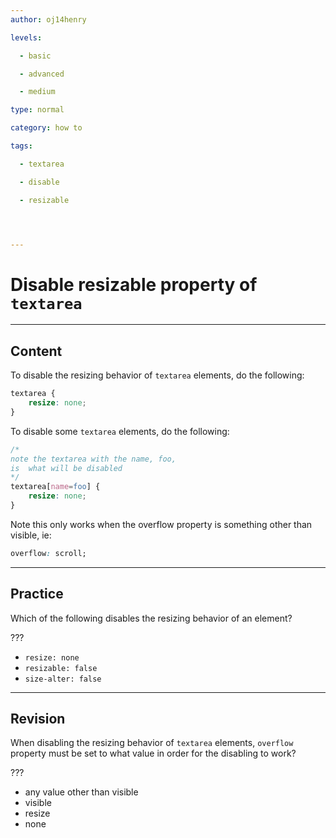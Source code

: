 ```yaml
---
author: oj14henry

levels:

  - basic

  - advanced

  - medium

type: normal

category: how to

tags:

  - textarea

  - disable

  - resizable




---
```


# Disable resizable property of `textarea`

---
## Content

To disable the resizing behavior of `textarea` elements, do the following:

```css
textarea {
    resize: none;
}
```
To disable some `textarea` elements, do the following:
```css
/* 
note the textarea with the name, foo,
is  what will be disabled 
*/
textarea[name=foo] {
    resize: none;
}
```

Note this only works when the overflow property is something other than visible, ie:

```css
overflow: scroll;
```

---
## Practice

Which of the following disables the resizing behavior of an element? 

???


* `resize: none` 
* `resizable: false` 
* `size-alter: false`

---
## Revision

When disabling the resizing behavior of `textarea` elements, `overflow` property must be set to what value in order for the disabling to work?

???


* any value other than visible
* visible
* resize
* none

 
